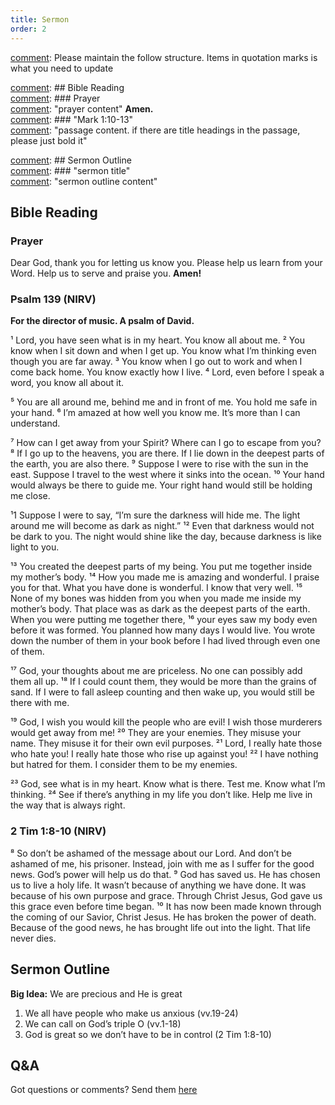 ```yaml
---
title: Sermon 
order: 2
---
```


[comment]: Please maintain the follow structure. Items in quotation marks is what you need to update

[comment]: ## Bible Reading  
[comment]: ### Prayer  
[comment]: "prayer content"  **Amen.**  
[comment]:  ### "Mark 1:10-13"  
[comment]: "passage content. if there are title headings in the passage, please just bold it"  

[comment]: ## Sermon Outline  
[comment]: ### "sermon title"  
[comment]: "sermon outline content"  

[comment]: ------------------------------------------------------------------------------------
## Bible Reading
### Prayer
Dear God, thank you for letting us know you. Please help us learn from your Word. Help us to serve and praise you. **Amen!**

### Psalm 139 (NIRV)
**For the director of music. A psalm of David.**

¹ Lord, you have seen what is in my heart.
    You know all about me.
² You know when I sit down and when I get up.
    You know what I’m thinking even though you are far away.
³ You know when I go out to work and when I come back home.
    You know exactly how I live.
⁴ Lord, even before I speak a word,
    you know all about it.

⁵ You are all around me, behind me and in front of me.
    You hold me safe in your hand.
⁶ I’m amazed at how well you know me.
    It’s more than I can understand.

⁷ How can I get away from your Spirit?
    Where can I go to escape from you?
⁸ If I go up to the heavens, you are there.
    If I lie down in the deepest parts of the earth, you are also there.
⁹ Suppose I were to rise with the sun in the east.
    Suppose I travel to the west where it sinks into the ocean.
¹⁰ Your hand would always be there to guide me.
    Your right hand would still be holding me close.

¹1 Suppose I were to say, “I’m sure the darkness will hide me.
    The light around me will become as dark as night.”
¹² Even that darkness would not be dark to you.
    The night would shine like the day,
    because darkness is like light to you.

¹³ You created the deepest parts of my being.
    You put me together inside my mother’s body.
¹⁴ How you made me is amazing and wonderful.
    I praise you for that.
What you have done is wonderful.
    I know that very well.
¹⁵ None of my bones was hidden from you
    when you made me inside my mother’s body.
    That place was as dark as the deepest parts of the earth.
When you were putting me together there,
¹⁶     your eyes saw my body even before it was formed.
You planned how many days I would live.
    You wrote down the number of them in your book
    before I had lived through even one of them.

¹⁷ God, your thoughts about me are priceless.
    No one can possibly add them all up.
¹⁸ If I could count them,
    they would be more than the grains of sand.
If I were to fall asleep counting and then wake up,
    you would still be there with me.

¹⁹ God, I wish you would kill the people who are evil!
    I wish those murderers would get away from me!
²⁰ They are your enemies. They misuse your name.
    They misuse it for their own evil purposes.
²¹ Lord, I really hate those who hate you!
    I really hate those who rise up against you!
²² I have nothing but hatred for them.
    I consider them to be my enemies.

²³ God, see what is in my heart.
    Know what is there.
Test me.
    Know what I’m thinking.
²⁴ See if there’s anything in my life you don’t like.
    Help me live in the way that is always right.

### 2 Tim 1:8-10 (NIRV)
⁸ So don’t be ashamed of the message about our Lord. And don’t be ashamed of me, his prisoner. Instead, join with me as I suffer for the good news. God’s power will help us do that.
⁹ God has saved us. He has chosen us to live a holy life. It wasn’t because of anything we have done. It was because of his own purpose and grace. Through Christ Jesus, God gave us this grace even before time began. 
¹⁰ It has now been made known through the coming of our Savior, Christ Jesus. He has broken the power of death. Because of the good news, he has brought life out into the light. That life never dies.



## Sermon Outline
**Big Idea:** We are precious and He is great 

1. We all have people who make us anxious (vv.19-24)
2. We can call on God’s triple O (vv.1-18)
3. God is great so we don’t have to be in control (2 Tim 1:8-10)



## Q&A
Got questions or comments? Send them [here](https://tinyurl.com/SGHACQuestionsAnswers)
